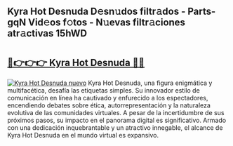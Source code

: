 ## Kyra Hot Desnuda D𝚎sn𝚞dos filtr𝚊dos - Parts-gqN Vid𝚎os f𝚘tos - N𝚞evas filtr𝚊ciones atr𝚊ctivas 15hWD

# <h2><a href="http://mb6z12y.tromn.icu/?c=Kyra+Hot+Desnuda">🔗👉👉👉 Kyra Hot Desnuda 🔗🔗</a></h2>

[![Kyra Hot Desnuda nuevo](https://i.imgur.com/pEAQMta.gif)](http://mb6z12y.tromn.icu/?c=Kyra+Hot+Desnuda)
Kyra Hot Desnuda, una figura enigmática y multifacética, desafía las etiquetas simples. Su innovador estilo de comunicación en línea ha cautivado y enfurecido a los espectadores, encendiendo debates sobre ética, autorrepresentación y la naturaleza evolutiva de las comunidades virtuales. A pesar de la incertidumbre de sus próximos pasos, su impacto en el panorama digital es significativo. Armado con una dedicación inquebrantable y un atractivo innegable, el alcance de Kyra Hot Desnuda en el mundo virtual es expansivo.
